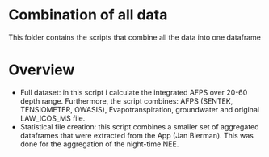 # Combination of all data

This folder contains the scripts that combine all the data into one dataframe

# Overview
  -  Full dataset: in this script i calculate the integrated AFPS over 20-60 depth range. Furthermore, the script combines: AFPS (SENTEK, TENSIOMETER, OWASIS), Evapotranspiration, groundwater and original LAW_ICOS_MS file.
  -  Statistical file creation: this script combines a smaller set of aggregated dataframes that were extracted from the App (Jan Bierman). This was done for the aggregation of the night-time NEE.

